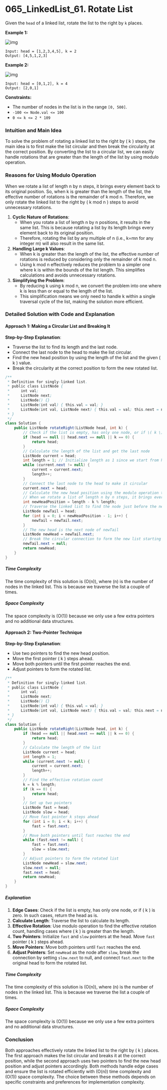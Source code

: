 # 065_LinkedList_61. Rotate List

Given the `head` of a linked list, rotate the list to the right by `k` places.

 

**Example 1:**

![img](https://raw.githubusercontent.com/JedLee6/PublicPicBed/main/uPic/rotate1.jpg)

```
Input: head = [1,2,3,4,5], k = 2
Output: [4,5,1,2,3]
```

**Example 2:**

![img](https://raw.githubusercontent.com/JedLee6/PublicPicBed/main/uPic/roate2.jpg)

```
Input: head = [0,1,2], k = 4
Output: [2,0,1]
```

 

**Constraints:**

- The number of nodes in the list is in the range `[0, 500]`.
- `-100 <= Node.val <= 100`
- `0 <= k <= 2 * 109`



### Intuition and Main Idea

To solve the problem of rotating a linked list to the right by \( k \) steps, the main idea is to first make the list circular and then break the circularity at the correct position. By converting the list to a circular list, we can easily handle rotations that are greater than the length of the list by using modulo operation.

### Reasons for Using Modulo Operation

When we rotate a list of length n by n steps, it brings every element back to its original position. So, when k is greater than the length of the list, the effective number of rotations is the remainder of k mod n. Therefore, we only rotate the linked list to the right by ( k mod n ) steps to avoid unnecessary rotations.

1. **Cyclic Nature of Rotations**:
    - When you rotate a list of length n by n positions, it results in the same list. This is because rotating a list by its length brings every element back to its original position.
    - Therefore, rotating the list by any multiple of n (i.e., k=mn for any integer m) will also result in the same list.
2. **Handling Large k Values**:
    - When k is greater than the length of the list, the effective number of rotations is reduced by considering only the remainder of k mod n.
    - Using k mod n effectively reduces the problem to a simpler one where k is within the bounds of the list length. This simplifies calculations and avoids unnecessary rotations.
3. **Simplifying the Problem**:
    - By reducing k using k mod n, we convert the problem into one where k is less than or equal to the length of the list.
    - This simplification means we only need to handle k within a single traversal cycle of the list, making the solution more efficient.

### Detailed Solution with Code and Explanation

#### Approach 1: Making a Circular List and Breaking It

**Step-by-Step Explanation**:

- Traverse the list to find its length and the last node.
- Connect the last node to the head to make the list circular.
- Find the new head position by using the length of the list and the given \( k \) value.
- Break the circularity at the correct position to form the new rotated list.

```java
/**
 * Definition for singly-linked list.
 * public class ListNode {
 *     int val;
 *     ListNode next;
 *     ListNode() {}
 *     ListNode(int val) { this.val = val; }
 *     ListNode(int val, ListNode next) { this.val = val; this.next = next; }
 * }
 */
class Solution {
    public ListNode rotateRight(ListNode head, int k) {
        // Check if the list is empty, has only one node, or if \( k \) is zero. In such cases, return the head as is.
        if (head == null || head.next == null || k == 0) {
            return head;
        }
        // Calculate the length of the list and get the last node
        ListNode current = head;
        int length = 1; // Initialize length as 1 since we start from head
        while (current.next != null) {
            current = current.next;
            length++;
        }
        // Connect the last node to the head to make it circular
        current.next = head;
        // Calculate the new head position using the modulo operation to handle cases where k is greater than the length of the list
        // When we rotate a list of length n by n steps, it brings every element back to its original position. So, when k is greater than the length of the list, the effective number of rotation steps is the remainder of k mod n. Therefore, we only rotate the linked list to the right by ( k mod n ) steps to avoid unnecessary rotations.
        int newHeadPosition = length - k % length;
        // Traverse the linked list to find the node just before the new head
        ListNode newTail = head;
        for (int i = 0; i < newHeadPosition - 1; i++) {
            newTail = newTail.next;
        }
        // The new head is the next node of newTail
        ListNode newHead = newTail.next;
        // Break the circular connection to form the new list starting from the new head
        newTail.next = null;
        return newHead;
    }
}
```

##### Time Complexity

The time complexity of this solution is \(O(n)\), where \(n\) is the number of nodes in the linked list. This is because we traverse the list a couple of times.

##### Space Complexity

The space complexity is \(O(1)\) because we only use a few extra pointers and no additional data structures.

#### Approach 2: Two-Pointer Technique

**Step-by-Step Explanation**:

- Use two pointers to find the new head position.
- Move the first pointer \( k \) steps ahead.
- Move both pointers until the first pointer reaches the end.
- Adjust pointers to form the rotated list.

```java
/**
 * Definition for singly-linked list.
 * public class ListNode {
 *     int val;
 *     ListNode next;
 *     ListNode() {}
 *     ListNode(int val) { this.val = val; }
 *     ListNode(int val, ListNode next) { this.val = val; this.next = next; }
 * }
 */
class Solution {
    public ListNode rotateRight(ListNode head, int k) {
        if (head == null || head.next == null || k == 0) {
            return head;
        }
        // Calculate the length of the list
        ListNode current = head;
        int length = 1;
        while (current.next != null) {
            current = current.next;
            length++;
        }
        // Find the effective rotation count
        k = k % length;
        if (k == 0) {
            return head;
        }
        // Set up two pointers
        ListNode fast = head;
        ListNode slow = head;
        // Move fast pointer k steps ahead
        for (int i = 0; i < k; i++) {
            fast = fast.next;
        }
        // Move both pointers until fast reaches the end
        while (fast.next != null) {
            fast = fast.next;
            slow = slow.next;
        }
        // Adjust pointers to form the rotated list
        ListNode newHead = slow.next;
        slow.next = null;
        fast.next = head; 
        return newHead;
    }
}
```

##### Explanation

1. **Edge Cases**: Check if the list is empty, has only one node, or if \( k \) is zero. In such cases, return the head as is.
2. **Calculate Length**: Traverse the list to calculate its length.
3. **Effective Rotation**: Use modulo operation to find the effective rotation count, handling cases where \( k \) is greater than the length.
4. **Two Pointers**: Initialize `fast` and `slow` pointers at the head. Move `fast` pointer \( k \) steps ahead.
5. **Move Pointers**: Move both pointers until `fast` reaches the end.
6. **Adjust Pointers**: Set `newHead` as the node after `slow`, break the connection by setting `slow.next` to null, and connect `fast.next` to the original head to form the rotated list.

##### Time Complexity

The time complexity of this solution is \(O(n)\), where \(n\) is the number of nodes in the linked list. This is because we traverse the list a couple of times.

##### Space Complexity

The space complexity is \(O(1)\) because we only use a few extra pointers and no additional data structures.

### Conclusion

Both approaches effectively rotate the linked list to the right by \( k \) places. The first approach makes the list circular and breaks it at the correct position, while the second approach uses two pointers to find the new head position and adjust pointers accordingly. Both methods handle edge cases and ensure the list is rotated efficiently with \(O(n)\) time complexity and \(O(1)\) space complexity. The choice between these methods depends on specific constraints and preferences for implementation complexity.
